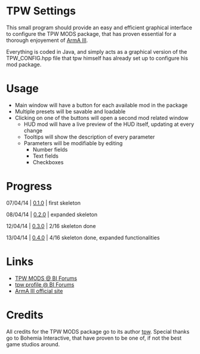 TPW Settings
======

This small program should provide an easy and efficient graphical interface to configure the TPW MODS package, that has proven essential for a thorough enjoyement of [ArmA III](http://www.arma3.com/).

Everything is coded in Java, and simply acts as a graphical version of the TPW_CONFIG.hpp file that tpw himself has already set up to configure his mod package.

Usage
======

- Main window will have a button for each available mod in the package
- Multiple presets will be savable and loadable
- Clicking on one of the buttons will open a second mod related window
  - HUD mod will have a live preview of the HUD itself, updating at every change
  - Tooltips will show the description of every parameter
  - Parameters will be modifiable by editing
    - Number fields
    - Text fields
    - Checkboxes

Progress
======

07/04/14 | [0.1.0](https://github.com/Gliptal/TPW-Settings/tree/0.1.0) | first skeleton

08/04/14 | [0.2.0](https://github.com/Gliptal/TPW-Settings/tree/0.2.0) | expanded skeleton

12/04/14 | [0.3.0](https://github.com/Gliptal/TPW-Settings/tree/0.3.0) | 2/16 skeleton done

13/04/14 | [0.4.0](https://github.com/Gliptal/TPW-Settings/tree/0.3.0) | 4/16 skeleton done, expanded functionalities

Links
======
- [TPW MODS @ BI Forums](http://forums.bistudio.com/showthread.php?164304-TPW-MODS-enhanced-realism-immersion-for-Arma-3-SP)
- [tpw profile @ BI Forums](http://forums.bistudio.com/member.php?62814-tpw)
- [ArmA III official site](http://www.arma3.com/)

Credits
======

All credits for the TPW MODS package go to its author [tpw](http://forums.bistudio.com/member.php?62814-tpw). Special thanks go to Bohemia Interactive, that have proven to be one of, if not the best game studios around.
